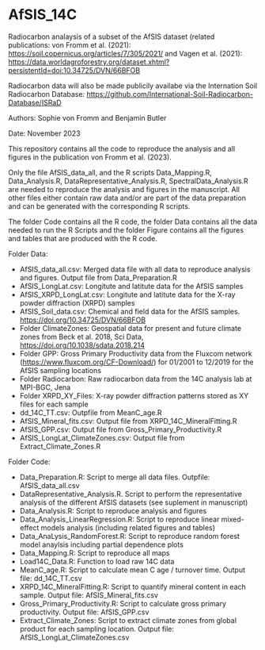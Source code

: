 # AfSIS_14C
Radiocarbon analaysis of a subset of the AfSIS dataset (related publications: von Fromm et al. (2021): https://soil.copernicus.org/articles/7/305/2021/ and Vagen et al. (2021): https://data.worldagroforestry.org/dataset.xhtml?persistentId=doi:10.34725/DVN/66BFOB

Radiocarbon data will also be made publicily availabe via the Internation Soil Radiocarbon Database: https://github.com/International-Soil-Radiocarbon-Database/ISRaD

Authors: Sophie von Fromm and Benjamin Butler

Date: November 2023 

This repository contains all the code to reproduce the analysis and all figures in the publication von Fromm et al. (2023).

Only the file AfSIS_data_all, and the R scripts Data_Mapping.R, Data_Analysis.R, DataRepresentative_Analysis.R, SpectralData_Analysis.R are needed to reproduce the analysis and figures in the manuscript. All other files either contain raw data and/or are part of the data preparation and can be generated with the corresponding R scripts.

The folder Code contains all the R code, the folder Data contains all the data needed to run the R Scripts and the folder Figure contains all the figures and tables that are produced with the R code.

Folder Data:
  - AfSIS_data_all.csv: Merged data file with all data to reproduce analysis and figures. Output file from Data_Preparation.R
  - AfSIS_LongLat.csv: Longitute and latitute data for the AfSIS samples
  - AfSIS_XRPD_LongLat.csv: Longitute and latitute data for the X-ray powder diffraction (XRPD) samples
  - AfSIS_Soil_data.csv: Chemical and field data for the AfSIS samples. https://doi.org/10.34725/DVN/66BFOB
  - Folder ClimateZones: Geospatial data for present and future climate zones from Beck et al. 2018, Sci Data, https://doi.org/10.1038/sdata.2018.214
  - Folder GPP: Gross Primary Productivity data from the Fluxcom network (https://www.fluxcom.org/CF-Download/) for 01/2001 to 12/2019 for the AfSIS sampling locations 
  - Folder Radiocarbon: Raw radiocarbon data from the 14C analysis lab at MPI-BGC, Jena
  - Folder XRPD_XY_Files: X-ray powder diffraction patterns stored as XY files for each sample
  - dd_14C_TT.csv: Outpfile from MeanC_age.R
  - AfSIS_Mineral_fits.csv: Output file from XRPD_14C_MineralFitting.R
  - AfSIS_GPP.csv: Output file from Gross_Primary_Productivity.R
  - AfSIS_LongLat_ClimateZones.csv: Output file from Extract_Climate_Zones.R

Folder Code:
  - Data_Preparation.R: Script to merge all data files. Outpfile: AfSIS_data_all.csv
  - DataRepresentative_Analysis.R. Script to perform the representative analysis of the different AfSIS datasets (see suplement in manuscript)
  - Data_Analysis.R: Script to reproduce analysis and figures
  - Data_Analysis_LinearRegression.R: Script to reproduce linear mixed-effect models analysis (including related figures and tables)
  - Data_AnaLysis_RandomForest.R: Script to reproduce random forest model anaylsis including partial dependence plots
  - Data_Mapping.R: Script to reproduce all maps
  - Load14C_Data.R: Function to load raw 14C data
  - MeanC_age.R: Script to calculate mean C age / turnover time. Output file: dd_14C_TT.csv
  - XRPD_14C_MineralFitting.R: Script to quantify mineral content in each sample. Output file: AfSIS_Mineral_fits.csv
  - Gross_Primary_Productivity.R: Script to calculate gross primary productivity. Output file: AfSIS_GPP.csv
  - Extract_Climate_Zones: Script to extract climate zones from global product for each sampling location. Output file: AfSIS_LongLat_ClimateZones.csv
